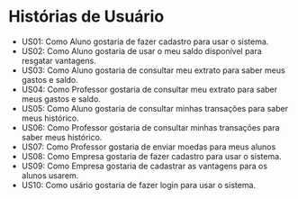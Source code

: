 # Histórias de Usuário

* US01: Como Aluno gostaria de fazer cadastro para usar o sistema.
* US02: Como Aluno gostaria de usar o meu saldo disponível para resgatar vantagens.
* US03: Como Aluno gostaria de consultar meu extrato para saber meus gastos e saldo.
* US04: Como Professor gostaria de consultar meu extrato para saber meus gastos e saldo.
* US05: Como Aluno gostaria de consultar minhas transações para saber meus histórico.
* US06: Como Professor gostaria de consultar minhas transações para saber meus histórico.
* US07: Como Professor gostaria de enviar moedas para meus alunos
* US08: Como Empresa gostaria de fazer cadastro para usar o sistema.
* US09: Como Empresa gostaria de cadastrar as vantagens para os alunos usarem.
* US10: Como usário gostaria de fazer login para usar o sistema.
